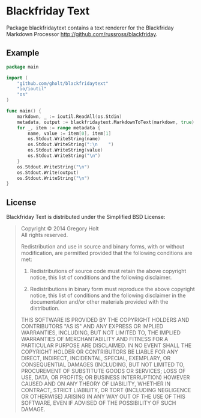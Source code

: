 # Blackfriday Text

Package blackfridaytext contains a text renderer for the Blackfriday Markdown Processor http://github.com/russross/blackfriday.

## Example

```go
package main

import (
    "github.com/gholt/blackfridaytext"
    "io/ioutil"
    "os"
)

func main() {
    markdown, _ := ioutil.ReadAll(os.Stdin)
    metadata, output := blackfridaytext.MarkdownToText(markdown, true)
    for _, item := range metadata {
        name, value := item[0], item[1]
        os.Stdout.WriteString(name)
        os.Stdout.WriteString(":\n    ")
        os.Stdout.WriteString(value)
        os.Stdout.WriteString("\n")
    }
    os.Stdout.WriteString("\n")
    os.Stdout.Write(output)
    os.Stdout.WriteString("\n")
}
```


## License

Blackfriday Text is distributed under the Simplified BSD License:

> Copyright © 2014 Gregory Holt  
> All rights reserved.
> 
> Redistribution and use in source and binary forms, with or without modification, are permitted provided that the following conditions are met:
> 
> 1.    Redistributions of source code must retain the above copyright notice, this list of conditions and the following disclaimer.
> 
> 2.    Redistributions in binary form must reproduce the above copyright notice, this list of conditions and the following disclaimer in the documentation and/or other materials provided with the distribution.
> 
> THIS SOFTWARE IS PROVIDED BY THE COPYRIGHT HOLDERS AND CONTRIBUTORS "AS IS" AND ANY EXPRESS OR IMPLIED WARRANTIES, INCLUDING, BUT NOT LIMITED TO, THE IMPLIED WARRANTIES OF MERCHANTABILITY AND FITNESS FOR A PARTICULAR PURPOSE ARE DISCLAIMED. IN NO EVENT SHALL THE COPYRIGHT HOLDER OR CONTRIBUTORS BE LIABLE FOR ANY DIRECT, INDIRECT, INCIDENTAL, SPECIAL, EXEMPLARY, OR CONSEQUENTIAL DAMAGES (INCLUDING, BUT NOT LIMITED TO, PROCUREMENT OF SUBSTITUTE GOODS OR SERVICES; LOSS OF USE, DATA, OR PROFITS; OR BUSINESS INTERRUPTION) HOWEVER CAUSED AND ON ANY THEORY OF LIABILITY, WHETHER IN CONTRACT, STRICT LIABILITY, OR TORT (INCLUDING NEGLIGENCE OR OTHERWISE) ARISING IN ANY WAY OUT OF THE USE OF THIS SOFTWARE, EVEN IF ADVISED OF THE POSSIBILITY OF SUCH DAMAGE.
